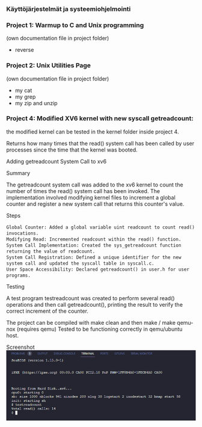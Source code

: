 ### Käyttöjärjestelmät ja systeemiohjelmointi

### Project 1: Warmup to C and Unix programming

(own documentation file in project folder)

- reverse

### Project 2: Unix Utilities Page

(own documentation file in project folder)

- my cat
- my grep
- my zip and unzip

### Project 4: Modified XV6 kernel with new syscall getreadcount:

the modified kernel can be tested in the kernel folder inside project 4.

Returns how many times that the read() system call has been called by user processes since the time that the kernel was booted.

Adding getreadcount System Call to xv6

Summary

The getreadcount system call was added to the xv6 kernel to count the number of times the read() system call has been invoked. The implementation involved modifying kernel files to increment a global counter and register a new system call that returns this counter's value.

Steps

    Global Counter: Added a global variable uint readcount to count read() invocations.
    Modifying Read: Incremented readcount within the read() function.
    System Call Implementation: Created the sys_getreadcount function returning the value of readcount.
    System Call Registration: Defined a unique identifier for the new system call and updated the syscall table in syscall.c.
    User Space Accessibility: Declared getreadcount() in user.h for user programs.

Testing

A test program testreadcount was created to perform several read() operations and then call getreadcount(), printing the result to verify the correct increment of the counter.

The project can be compiled with make clean and then make / make qemu-nox (requires qemu)
Tested to be functioning correctly in qemu/ubuntu host.

Screenshot
![testprogram of new syscall](Project4_Testreadcount.png)
